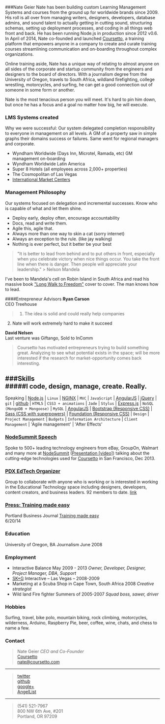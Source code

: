 ###Nate Geier
Nate has been building custom Learning Management Systems and courses from the ground up for worldwide brands since 2009. His roll is all over from managing writers, designers, developers, database admins, and sound talent to actually getting in cutting sound, structuring schemas, setting up deployment processes, and coding in all things web front and back. He has been running Node.js in production since 2012 v0.6. In April of 2014, Nate co-founded and launched [Coursetto](http://coursetto.com), a training platform that empowers anyone in a company to create and curate training courses streamlining communication and on-boarding throughout complex organizations. 

Online training aside, Nate has a unique way of relating to almost anyone on all sides of the corporate and startup community from the engineers and designers to the board of directors. With a journalism degree from the University of Oregon, travels to South Africa, wildland firefighting, college wrestling, motorcycles, and surfing, he can get a good connection out of someone in some form or another.

Nate is the most tenacious person you will meet. It's hard to pin him down, but once he has a focus and a goal no matter how big, he will execute.

### LMS Systems created
Why we were successful: Our system delegated completion responsibility to everyone in management on all levels. A GM of a property saw in simple graphs their domains success or failures. Same went for regional managers and corporate.
* Wyndham Worldwide (Days Inn, Microtel, Ramada, etc) GM management on-boarding
* Wyndham Worldwide Latin America
* Super 8 Hotels (all employees across 2,000+ properties)
* The Cosmopolitan of Las Vegas
* [International Market Centers](http://www.imcenters.com/)

### Management Philosophy
Our systems focused on delegation and incremental successes. Know who is capable of what and let them shine.  
* Deploy early, deploy often, encourage accountability 
* Docs, read and write them.
* Agile this, agile that.
* Always more than one way to skin a cat (sorry internet)  
* Always an exception to the rule. (like jay walking)  
* Nothing is ever perfect, but it better be your best  

>"It is better to lead from behind and to put others in front, especially when you celebrate victory when nice things occur. You take the front line when there is danger. Then people will appreciate your leadership." > Nelson Mandela

I've been to Mandela's cell on Robin Island in South Africa and read his massive book ["Long Walk to Freedom"](http://www.amazon.com/Long-Walk-Freedom-Autobiography-Mandela/dp/0316548189) cover to cover. The man knows how to lead.


####Entrepreneur Advisors
**Ryan Carson**  
CEO Treehouse  
> 1) The idea is solid and could really help companies  
2) Nate will work extremely hard to make it succeed

**David Nelsen**  
Last venture was Giftango, Sold to InComm  
> Coursetto has motivated entrepreneurs trying to build something great. Analyzing to see what potential exists in the space; will be more interested if the research for market-opportunity comes back interesting.  

###Skills  
#####I code, design, manage, create. Really.
-------
Speaking | [Node.js](http://nodejs.org/) | `Linux` | [NGINX](http://wiki.nginx.org/Main) | `MVC` | `JavaScript` | [AngularJS](http://angularjs.org/) | [jQuery](http://jquery.com) | `git` | [github](https://github.com/nategeier) | `HTML5` | `CSS3 + animations` | `Jade` | `Stylus` | [Express.js](http://expressjs.com/) | `NoSQL (MongoDB + Mongoose)` | `MySQL` | [AngularJS](http://angularjs.org/) | [Bootstrap (Responsive CSS)](http://getbootstrap.com/css/) | [Sass (CSS with superpowers)](http://sass-lang.com/) | [Foundation (Responsive CSS)](http://foundation.zurb.com/) | `Design` | `Project Management` | `Budgets` | `Information Architecture` | `Client Management` | 'Agile management' | 'After Effects'



### [NodeSummit Speech](http://bit.ly/1q2tihd)  
Spoke to 500+ leading technology engineers from eBay, GroupOn, Walmart and many more at [NodeSummit](http://nodesummit.com/speakers/) ([Presentation [video]](http://bit.ly/1q2tihd)) talking about the cutting-edge technologies used for [Coursetto](http://coursetto.com) in San Francisco, Dec 2013.

### [PDX EdTech Organizer](http://www.meetup.com/PDXedTech/)  
Group to collaborate with anyone who is working or is interested in working in the Educational Technology space including designers, developers, content creators, and business leaders. 92 members to date. [link](http://www.meetup.com/PDXedTech/)  

### [Press: Training made easy](http://www.bizjournals.com/portland/print-edition/2014/06/20/training-made-easy.html)  
Portland Business Journal [Training made easy](http://www.bizjournals.com/portland/print-edition/2014/06/20/training-made-easy.html)  
6/20/14

### Education
University of Oregon, BA Journalism June 2008 


### Employment
* Interactive Balance May 2009 - 2013 *Owner, Developer, Designer, Project Manager, DBA, Support*  
* [SK+G](http://www.skgadvertising.com/) Interactive – Las Vegas – 2008-2009  
* Marketing at a Scuba Shop in Cape Town, South Africa 2008 *Creative strategist* 
* Wild land Fire fighter Summers of 2005-2007 *Squad boss, sawer, driver*  

### Hobbies
Surfing, travel, bike polo, mountain biking, rock climbing, motorcycles, wilderness, Arduino, Raspberry Pie, beer, coffee, wine, chats, and chess to name a few.

### Contact
>Nate Geier *CEO and Co-Founder*  
>[Coursetto](http://coursetto.com)  
><nate@coursetto.com>  
***
>[twitter](https://twitter.com/nategeier)  
>[github](https://github.com/nategeier)  
>[google+](https://plus.google.com/u/0/+NateGeier/about)  
>[AngelList](https://angel.co/coursetto)
***
>(541) 521-7967  
>800 NW 6th Ave, #201  
>Portland, OR 97209  

